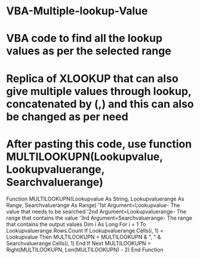 # VBA-Multiple-lookup-Value
# VBA code to find all the lookup values as per the selected range
# Replica of XLOOKUP that can also give multiple values through lookup, concatenated by (,) and this can also be changed as per need
# After pasting this code, use function MULTILOOKUPN(Lookupvalue, Lookupvaluerange, Searchvaluerange)

Function MULTILOOKUPN(Lookupvalue As String, Lookupvaluerange As Range, Searchvaluerange As Range)
'1st Argument=Lookupvalue- The value that needs to be searched
'2nd Argument=Lookupvaluerange- The range that contains the value
'3rd Argument=Searchvaluerange- The range that contains the output values
Dim i As Long
For i = 1 To Lookupvaluerange.Rows.Count
If Lookupvaluerange.Cells(i, 1) = Lookupvalue Then
MULTILOOKUPN = MULTILOOKUPN & ", " & Searchvaluerange.Cells(i, 1)
End If
Next
MULTILOOKUPN = Right(MULTILOOKUPN, Len(MULTILOOKUPN) - 2)
End Function
